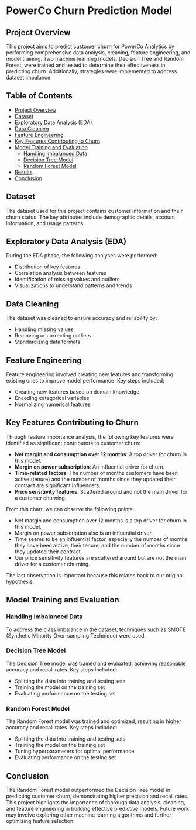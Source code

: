 # PowerCo Churn Prediction Model

## Project Overview

This project aims to predict customer churn for PowerCo Analytics by performing comprehensive data analysis, cleaning, feature engineering, and model training. Two machine learning models, Decision Tree and Random Forest, were trained and tested to determine their effectiveness in predicting churn. Additionally, strategies were implemented to address dataset imbalance.

## Table of Contents

- [Project Overview](#project-overview)
- [Dataset](#dataset)
- [Exploratory Data Analysis (EDA)](#exploratory-data-analysis-eda)
- [Data Cleaning](#data-cleaning)
- [Feature Engineering](#feature-engineering)
- [Key Features Contributing to Churn](#key-features-contributing-to-churn)
- [Model Training and Evaluation](#model-training-and-evaluation)
  - [Handling Imbalanced Data](#handling-imbalanced-data)
  - [Decision Tree Model](#decision-tree-model)
  - [Random Forest Model](#random-forest-model)
- [Results](#results)
- [Conclusion](#conclusion)

## Dataset

The dataset used for this project contains customer information and their churn status. The key attributes include demographic details, account information, and usage patterns.

## Exploratory Data Analysis (EDA)

During the EDA phase, the following analyses were performed:

- Distribution of key features
- Correlation analysis between features
- Identification of missing values and outliers
- Visualizations to understand patterns and trends

## Data Cleaning

The dataset was cleaned to ensure accuracy and reliability by:

- Handling missing values
- Removing or correcting outliers
- Standardizing data formats

## Feature Engineering

Feature engineering involved creating new features and transforming existing ones to improve model performance. Key steps included:

- Creating new features based on domain knowledge
- Encoding categorical variables
- Normalizing numerical features

## Key Features Contributing to Churn

Through feature importance analysis, the following key features were identified as significant contributors to customer churn:

- **Net margin and consumption over 12 months**: A top driver for churn in this model.
- **Margin on power subscription**: An influential driver for churn.
- **Time-related factors**: The number of months customers have been active (tenure) and the number of months since they updated their contract are significant influencers.
- **Price sensitivity features**: Scattered around and not the main driver for a customer churning.

From this chart, we can observe the following points:

- Net margin and consumption over 12 months is a top driver for churn in this model.
- Margin on power subscription also is an influential driver.
- Time seems to be an influential factor, especially the number of months they have been active, their tenure, and the number of months since they updated their contract.
- Our price sensitivity features are scattered around but are not the main driver for a customer churning. 

The last observation is important because this relates back to our original hypothesis.

## Model Training and Evaluation

### Handling Imbalanced Data

To address the class imbalance in the dataset, techniques such as SMOTE (Synthetic Minority Over-sampling Technique) were used.

### Decision Tree Model

The Decision Tree model was trained and evaluated, achieving reasonable accuracy and recall rates. Key steps included:

- Splitting the data into training and testing sets
- Training the model on the training set
- Evaluating performance on the testing set

### Random Forest Model

The Random Forest model was trained and optimized, resulting in higher accuracy and recall rates. Key steps included:

- Splitting the data into training and testing sets
- Training the model on the training set
- Tuning hyperparameters for optimal performance
- Evaluating performance on the testing set


## Conclusion

The Random Forest model outperformed the Decision Tree model in predicting customer churn, demonstrating higher precision and recall rates. This project highlights the importance of thorough data analysis, cleaning, and feature engineering in building effective predictive models. Future work may involve exploring other machine learning algorithms and further optimizing feature selection.

